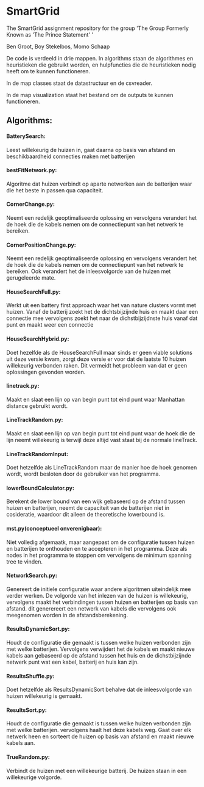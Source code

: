 # SmartGrid
The SmartGrid assignment repository for the group 'The Group Formerly Known as 'The Prince Statement' '

Ben Groot, Boy Stekelbos, Momo Schaap

De code is verdeeld in drie mappen. In algorithms staan de algorithmes en heuristieken die gebruikt worden, en hulpfuncties die de heuristieken nodig heeft om te kunnen functioneren. 

In de map classes staat de datastructuur en de csvreader. 

In de map visualization staat het bestand om de outputs te kunnen functioneren.

## Algorithms:

#### BatterySearch:
Leest willekeurig de huizen in, gaat daarna op basis van afstand  en beschikbaardheid connecties maken met batterijen

#### bestFitNetwork.py:
Algoritme dat huizen verbindt op aparte netwerken aan de batterijen waar die het beste in passen qua capaciteit.

#### CornerChange.py:
Neemt een redelijk geoptimaliseerde oplossing en vervolgens verandert het de hoek die de kabels nemen om de connectiepunt van het netwerk te bereiken.

#### CornerPositionChange.py:
Neemt een redelijk geoptimaliseerde oplossing en vervolgens verandert het de hoek die de kabels nemen om de connectiepunt van het netwerk te bereiken. Ook verandert het de inleesvolgorde van de huizen met gerugeleerde mate.

#### HouseSearchFull.py:
Werkt uit een battery first approach waar het van nature clusters vormt met huizen. Vanaf de batterij zoekt het de dichtsbijzijnde huis en maakt daar een connectie mee vervolgens zoekt het naar de dichstbijzijdnste huis vanaf dat punt en maakt weer een connectie

#### HouseSearchHybrid.py:
Doet hezelfde als de HouseSearchFull maar sinds er geen viable solutions uit deze versie kwam, zorgt deze versie er voor dat de laatste 10 huizen willekeurig verbonden raken. Dit vermeidt het probleem van dat er geen oplossingen gevonden worden.

#### linetrack.py:
Maakt en slaat een lijn op van begin punt tot eind punt waar Manhattan distance gebruikt wordt.

#### LineTrackRandom.py:
Maakt en slaat een lijn op van begin punt tot eind punt waar de hoek die de lijn neemt willekeurig is terwijl deze altijd vast staat bij de normale lineTrack.

#### LineTrackRandomInput:
Doet hetzelfde als LineTrackRandom maar de manier hoe de hoek genomen wordt, wordt besloten door de gebruiker van het programma.

#### lowerBoundCalculator.py:
Berekent de lower bound van een wijk gebaseerd op de afstand tussen huizen en batterijen, neemt de capaciteit van de batterijen niet in cosideratie, waardoor dit alleen de theoretische lowerbound is.

#### mst.py(conceptueel onverenigbaar):
Niet volledig afgemaatk, maar aangepast om de configuratie tussen huizen en batterijen te onthouden en te accepteren in het programma. Deze als nodes in het programma te stoppen om vervolgens de minimum spanning tree te vinden.

#### NetworkSearch.py:
Genereert de initiele configuratie waar andere algoritmen uiteindelijk mee verder werken. De volgorde van het inlezen van de huizen is willekeurig, vervolgens maakt het verbindingen tussen huizen en batterijen op basis van afstand. dit generereert een netwerk van kabels die vervolgens ook meegenomen worden in de afstandsberekening.

#### ResultsDynamicSort.py:
Houdt de configuratie die gemaakt is tussen welke huizen verbonden zijn met welke batterijen. Vervolgens verwijdert het de kabels en maakt nieuwe kabels aan gebaseerd op de afstand tussen het huis en de dichstbijzijnde netwerk punt wat een kabel, batterij en huis kan zijn.

#### ResultsShuffle.py:
Doet hetzelfde als ResultsDynamicSort behalve dat de inleesvolgorde van huizen willekeurig is gemaakt.

#### ResultsSort.py:
Houdt de configuratie die gemaakt is tussen welke huizen verbonden zijn met welke batterijen. vervolgens haalt het deze kabels weg. Gaat over elk netwerk heen en sorteert de huizen op basis van afstand en maakt nieuwe kabels aan.

#### TrueRandom.py:
Verbindt de huizen met een willekeurige batterij. De huizen staan in een willekeurige volgorde.